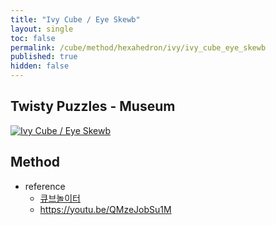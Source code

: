 ```yaml
---
title: "Ivy Cube / Eye Skewb"
layout: single
toc: false
permalink: /cube/method/hexahedron/ivy/ivy_cube_eye_skewb
published: true
hidden: false
---
```


<head>
  <base target="_blank">
</head>



## Twisty Puzzles - Museum

<a href="https://twistypuzzles.com/app/museum/museum_showitem.php?pkey=1855">
  <img alt="Ivy Cube / Eye Skewb" src="https://twistypuzzles.com/museum/large/01855-01.jpg">
</a>



## Method

- reference
  - [큐브놀이터](https://youtu.be/QmHS9ZAf7P8)
  - <https://youtu.be/QMzeJobSu1M>
